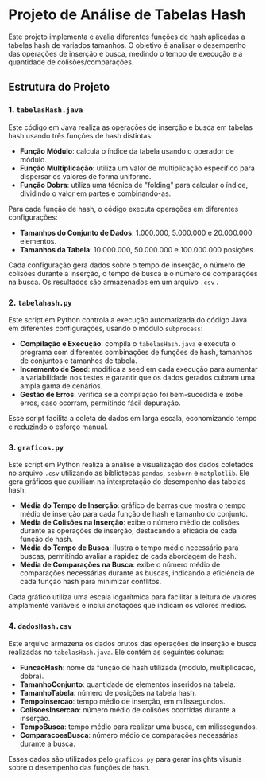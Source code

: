 # Projeto de Análise de Tabelas Hash

Este projeto implementa e avalia diferentes funções de hash aplicadas a tabelas hash de variados tamanhos. O objetivo é analisar o desempenho das operações de inserção e busca, medindo o tempo de execução e a quantidade de colisões/comparações.

## Estrutura do Projeto

### 1. `tabelasHash.java`
Este código em Java realiza as operações de inserção e busca em tabelas hash usando três funções de hash distintas:
- **Função Módulo**: calcula o índice da tabela usando o operador de módulo.
- **Função Multiplicação**: utiliza um valor de multiplicação específico para dispersar os valores de forma uniforme.
- **Função Dobra**: utiliza uma técnica de "folding" para calcular o índice, dividindo o valor em partes e combinando-as.

Para cada função de hash, o código executa operações em diferentes configurações:
- **Tamanhos do Conjunto de Dados**: 1.000.000, 5.000.000 e 20.000.000 elementos.
- **Tamanhos da Tabela**: 10.000.000, 50.000.000 e 100.000.000 posições.

Cada configuração gera dados sobre o tempo de inserção, o número de colisões durante a inserção, o tempo de busca e o número de comparações na busca. Os resultados são armazenados em um arquivo `.csv` .

### 2. `tabelahash.py`
Este script em Python controla a execução automatizada do código Java em diferentes configurações, usando o módulo `subprocess`:
- **Compilação e Execução**: compila o `tabelasHash.java` e executa o programa com diferentes combinações de funções de hash, tamanhos de conjuntos e tamanhos de tabela.
- **Incremento de Seed**: modifica a seed em cada execução para aumentar a variabilidade nos testes e garantir que os dados gerados cubram uma ampla gama de cenários.
- **Gestão de Erros**: verifica se a compilação foi bem-sucedida e exibe erros, caso ocorram, permitindo fácil depuração.

Esse script facilita a coleta de dados em larga escala, economizando tempo e reduzindo o esforço manual.

### 3. `graficos.py`
Este script em Python realiza a análise e visualização dos dados coletados no arquivo `.csv` utilizando as bibliotecas `pandas`, `seaborn` e `matplotlib`. Ele gera gráficos que auxiliam na interpretação do desempenho das tabelas hash:
- **Média do Tempo de Inserção**: gráfico de barras que mostra o tempo médio de inserção para cada função de hash e tamanho do conjunto.
- **Média de Colisões na Inserção**: exibe o número médio de colisões durante as operações de inserção, destacando a eficácia de cada função de hash.
- **Média do Tempo de Busca**: ilustra o tempo médio necessário para buscas, permitindo avaliar a rapidez de cada abordagem de hash.
- **Média de Comparações na Busca**: exibe o número médio de comparações necessárias durante as buscas, indicando a eficiência de cada função hash para minimizar conflitos.

Cada gráfico utiliza uma escala logarítmica para facilitar a leitura de valores amplamente variáveis e inclui anotações que indicam os valores médios.

### 4. `dadosHash.csv`
Este arquivo armazena os dados brutos das operações de inserção e busca realizadas no `tabelasHash.java`. Ele contém as seguintes colunas:
- **FuncaoHash**: nome da função de hash utilizada (modulo, multiplicacao, dobra).
- **TamanhoConjunto**: quantidade de elementos inseridos na tabela.
- **TamanhoTabela**: número de posições na tabela hash.
- **TempoInsercao**: tempo médio de inserção, em milissegundos.
- **ColisoesInsercao**: número médio de colisões ocorridas durante a inserção.
- **TempoBusca**: tempo médio para realizar uma busca, em milissegundos.
- **ComparacoesBusca**: número médio de comparações necessárias durante a busca.

Esses dados são utilizados pelo `graficos.py` para gerar insights visuais sobre o desempenho das funções de hash.